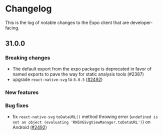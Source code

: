 # Changelog

This is the log of notable changes to the Expo client that are developer-facing.

## 31.0.0

### Breaking changes

- The default export from the expo package is deprecated in favor of named exports to pave the way for static analysis tools (#2387)
- upgrade `react-native-svg` to `8.0.5` ([#2492](https://github.com/expo/expo/pull/2492))

### New features

### Bug fixes

- fix `react-native-svg` `toDataURL()` method throwing error (`undefined is not an object (evaluating 'RNSVGSvgViewManager.toDataURL')`) on Android ([#2492](https://github.com/expo/expo/pull/2492/files#diff-e7d5853f05c039302116a6f919672972))
